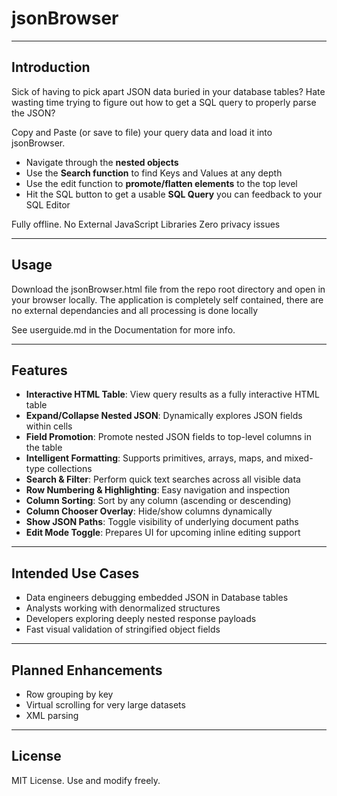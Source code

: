 # jsonBrowser

---

## Introduction

Sick of having to pick apart JSON data buried in your database tables? Hate wasting time trying to figure out how to get a SQL query to properly parse the JSON?

Copy and Paste (or save to file) your query data and load it into jsonBrowser. 

- Navigate through the **nested objects**
- Use the **Search function** to find Keys and Values at any depth
- Use the edit function to **promote/flatten elements** to the top level
- Hit the SQL button to get a usable **SQL Query** you can feedback to your SQL Editor


Fully offline.
No External JavaScript Libraries 
Zero privacy issues


---

## Usage

Download the jsonBrowser.html file from the repo root directory and open in your browser locally.
The application is completely self contained, there are no external dependancies and all processing is done locally

See userguide.md in the Documentation for more info. 

---

## Features

- **Interactive HTML Table**: View query results as a fully interactive HTML table
- **Expand/Collapse Nested JSON**: Dynamically explores JSON fields within cells
- **Field Promotion**: Promote nested JSON fields to top-level columns in the table
- **Intelligent Formatting**: Supports primitives, arrays, maps, and mixed-type collections
- **Search & Filter**: Perform quick text searches across all visible data
- **Row Numbering & Highlighting**: Easy navigation and inspection
- **Column Sorting**: Sort by any column (ascending or descending)
- **Column Chooser Overlay**: Hide/show columns dynamically
- **Show JSON Paths**: Toggle visibility of underlying document paths
- **Edit Mode Toggle**: Prepares UI for upcoming inline editing support

---

## Intended Use Cases

- Data engineers debugging embedded JSON in Database tables
- Analysts working with denormalized structures
- Developers exploring deeply nested response payloads
- Fast visual validation of stringified object fields

---

## Planned Enhancements

- Row grouping by key
- Virtual scrolling for very large datasets
- XML parsing

---

## License

MIT License. Use and modify freely.
